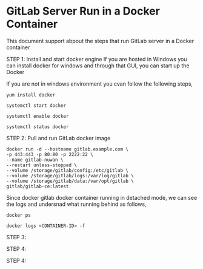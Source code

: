 # GitLab Server Run in a Docker Container
This document support abpout the steps that run GitLab server in a Docker container

STEP 1: Install and start docker engine
If you are hosted in Windows you can install docker for windows and through that GUI, you can start up the Docker 

If you are not in windows environment you cvan follow the following steps,

```
yum install docker

systemctl start docker

systemctl enable docker

systemctl status docker
```

STEP 2: Pull and run GitLab docker image
```
docker run -d --hostname gitlab.example.com \
-p 443:443 -p 80:80 -p 2222:22 \
--name gitlab-nuwan \
--restart unless-stopped \
--volume /storage/gitlab/config:/etc/gitlab \
--volume /storage/gitlab/logs:/var/log/gitlab \
--volume /storage/gitlab/data:/var/opt/gitlab \
gitlab/gitlab-ce:latest
```
Since docker gitlab docker container running in detached mode, we can see the logs and undersnad what running behind as follows,
```
docker ps

docker logs <CONTAINER-ID> -f
```

STEP 3:

STEP 4:

STEP 4:

